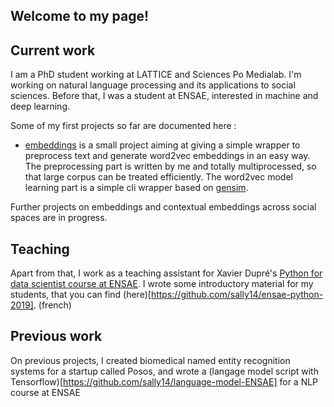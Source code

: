 
## Welcome to my page!

## Current work

I am a PhD student working at LATTICE and Sciences Po Medialab. I'm working on natural language processing and its applications to social sciences. Before that, I was a student at ENSAE, interested in machine and deep learning. 

Some of my first projects so far are documented here : 

 - [embeddings](https://sally14.github.io/embeddings/index.html) is a small project aiming at giving a simple wrapper to preprocess text and generate word2vec embeddings in an easy way. The preprocessing part is written by me and totally multiprocessed, so that large corpus can be treated efficiently. The word2vec model learning part is a simple cli wrapper based on [gensim](https://radimrehurek.com/gensim/). 
 
 
 Further projects on embeddings and contextual embeddings across social spaces are in progress.
 
 ## Teaching
 
 Apart from that, I work as a teaching assistant for Xavier Dupré's [Python for data scientist course at ENSAE](http://www.xavierdupre.fr/app/ensae_teaching_cs/helpsphinx/td_2a.html). I wrote some introductory material for my students, that you can find (here)[https://github.com/sally14/ensae-python-2019]. (french)
 
 
 ## Previous work
 
 On previous projects, I created biomedical named entity recognition systems for a startup called Posos, and wrote a (langage model script with Tensorflow)[https://github.com/sally14/language-model-ENSAE] for a NLP course at ENSAE
 
 
